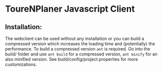 ToureNPlaner Javascript Client
==============================

Installation:
-------------

The webclient can be used without any installation or you can build a 
compressed version which increases the loading time and (potentially) 
the performance.
To build a compressed version ``ant`` is required. Go into the build/ 
folder and use ``ant build`` for a compressed version, ``ant minify`` 
for an also minified version.
See build/config/project.properties for more customizations.
